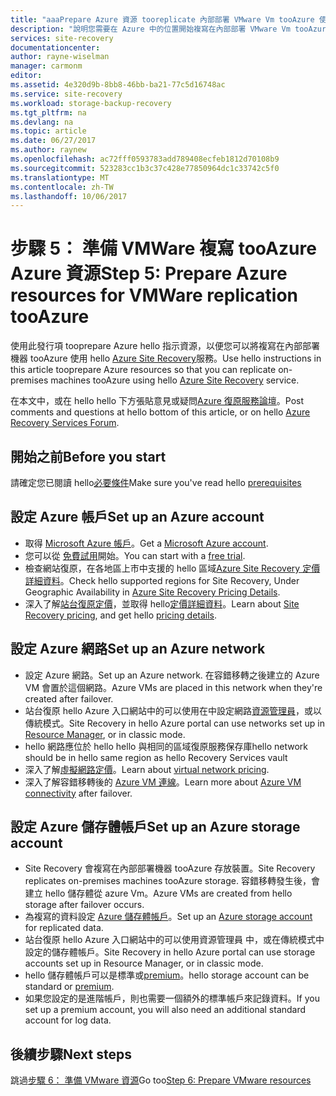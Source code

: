 ```yaml
---
title: "aaaPrepare Azure 資源 tooreplicate 內部部署 VMware Vm tooAzure 使用 Azure Site Recovery |Microsoft 文件"
description: "說明您需要在 Azure 中的位置開始複寫在內部部署 VMware Vm tooAzure 使用 Azure Site Recovery 之前"
services: site-recovery
documentationcenter: 
author: rayne-wiselman
manager: carmonm
editor: 
ms.assetid: 4e320d9b-8bb8-46bb-ba21-77c5d16748ac
ms.service: site-recovery
ms.workload: storage-backup-recovery
ms.tgt_pltfrm: na
ms.devlang: na
ms.topic: article
ms.date: 06/27/2017
ms.author: raynew
ms.openlocfilehash: ac72fff0593783add789408ecfeb1812d70108b9
ms.sourcegitcommit: 523283cc1b3c37c428e77850964dc1c33742c5f0
ms.translationtype: MT
ms.contentlocale: zh-TW
ms.lasthandoff: 10/06/2017
---
```

# <a name="step-5-prepare-azure-resources-for-vmware-replication-tooazure"></a><span data-ttu-id="d03e4-103">步驟 5： 準備 VMWare 複寫 tooAzure Azure 資源</span><span class="sxs-lookup"><span data-stu-id="d03e4-103">Step 5: Prepare Azure resources for VMWare replication tooAzure</span></span>


<span data-ttu-id="d03e4-104">使用此發行項 tooprepare Azure hello 指示資源，以便您可以將複寫在內部部署機器 tooAzure 使用 hello [Azure Site Recovery](site-recovery-overview.md)服務。</span><span class="sxs-lookup"><span data-stu-id="d03e4-104">Use hello instructions in this article tooprepare Azure resources so that you can replicate on-premises machines tooAzure using hello [Azure Site Recovery](site-recovery-overview.md) service.</span></span>

<span data-ttu-id="d03e4-105">在本文中，或在 hello hello 下方張貼意見或疑問[Azure 復原服務論壇](https://social.msdn.microsoft.com/forums/azure/home?forum=hypervrecovmgr)。</span><span class="sxs-lookup"><span data-stu-id="d03e4-105">Post comments and questions at hello bottom of this article, or on hello [Azure Recovery Services Forum](https://social.msdn.microsoft.com/forums/azure/home?forum=hypervrecovmgr).</span></span>

## <a name="before-you-start"></a><span data-ttu-id="d03e4-106">開始之前</span><span class="sxs-lookup"><span data-stu-id="d03e4-106">Before you start</span></span>

<span data-ttu-id="d03e4-107">請確定您已閱讀 hello[必要條件](vmware-walkthrough-prerequisites.md)</span><span class="sxs-lookup"><span data-stu-id="d03e4-107">Make sure you've read hello [prerequisites](vmware-walkthrough-prerequisites.md)</span></span>

## <a name="set-up-an-azure-account"></a><span data-ttu-id="d03e4-108">設定 Azure 帳戶</span><span class="sxs-lookup"><span data-stu-id="d03e4-108">Set up an Azure account</span></span>

- <span data-ttu-id="d03e4-109">取得 [Microsoft Azure 帳戶](http://azure.microsoft.com/)。</span><span class="sxs-lookup"><span data-stu-id="d03e4-109">Get a [Microsoft Azure account](http://azure.microsoft.com/).</span></span>
- <span data-ttu-id="d03e4-110">您可以從 [免費試用](https://azure.microsoft.com/pricing/free-trial/)開始。</span><span class="sxs-lookup"><span data-stu-id="d03e4-110">You can start with a [free trial](https://azure.microsoft.com/pricing/free-trial/).</span></span>
- <span data-ttu-id="d03e4-111">檢查網站復原，在各地區上市中支援的 hello 區域[Azure Site Recovery 定價詳細資料](https://azure.microsoft.com/pricing/details/site-recovery/)。</span><span class="sxs-lookup"><span data-stu-id="d03e4-111">Check hello supported regions for Site Recovery, Under Geographic Availability in [Azure Site Recovery Pricing Details](https://azure.microsoft.com/pricing/details/site-recovery/).</span></span>
- <span data-ttu-id="d03e4-112">深入了解[站台復原定價](site-recovery-faq.md#pricing)，並取得 hello[定價詳細資料](https://azure.microsoft.com/pricing/details/site-recovery/)。</span><span class="sxs-lookup"><span data-stu-id="d03e4-112">Learn about [Site Recovery pricing](site-recovery-faq.md#pricing), and get hello [pricing details](https://azure.microsoft.com/pricing/details/site-recovery/).</span></span>



## <a name="set-up-an-azure-network"></a><span data-ttu-id="d03e4-113">設定 Azure 網路</span><span class="sxs-lookup"><span data-stu-id="d03e4-113">Set up an Azure network</span></span>

- <span data-ttu-id="d03e4-114">設定 Azure 網路。</span><span class="sxs-lookup"><span data-stu-id="d03e4-114">Set up an Azure network.</span></span> <span data-ttu-id="d03e4-115">在容錯移轉之後建立的 Azure VM 會置於這個網路。</span><span class="sxs-lookup"><span data-stu-id="d03e4-115">Azure VMs are placed in this network when they're created after failover.</span></span>
- <span data-ttu-id="d03e4-116">站台復原 hello Azure 入口網站中的可以使用在中設定網路[資源管理員](../resource-manager-deployment-model.md)，或以傳統模式。</span><span class="sxs-lookup"><span data-stu-id="d03e4-116">Site Recovery in hello Azure portal can use networks set up in [Resource Manager](../resource-manager-deployment-model.md), or in classic mode.</span></span>
- <span data-ttu-id="d03e4-117">hello 網路應位於 hello hello 與相同的區域復原服務保存庫</span><span class="sxs-lookup"><span data-stu-id="d03e4-117">hello network should be in hello same region as hello Recovery Services vault</span></span>
- <span data-ttu-id="d03e4-118">深入了解[虛擬網路定價](https://azure.microsoft.com/pricing/details/virtual-network/)。</span><span class="sxs-lookup"><span data-stu-id="d03e4-118">Learn about [virtual network pricing](https://azure.microsoft.com/pricing/details/virtual-network/).</span></span>
- <span data-ttu-id="d03e4-119">深入了解容錯移轉後的 [Azure VM 連線](site-recovery-network-design.md)。</span><span class="sxs-lookup"><span data-stu-id="d03e4-119">Learn more about [Azure VM connectivity](site-recovery-network-design.md) after failover.</span></span>


## <a name="set-up-an-azure-storage-account"></a><span data-ttu-id="d03e4-120">設定 Azure 儲存體帳戶</span><span class="sxs-lookup"><span data-stu-id="d03e4-120">Set up an Azure storage account</span></span>

- <span data-ttu-id="d03e4-121">Site Recovery 會複寫在內部部署機器 tooAzure 存放裝置。</span><span class="sxs-lookup"><span data-stu-id="d03e4-121">Site Recovery replicates on-premises machines tooAzure storage.</span></span> <span data-ttu-id="d03e4-122">容錯移轉發生後，會建立 hello 儲存體從 azure Vm。</span><span class="sxs-lookup"><span data-stu-id="d03e4-122">Azure VMs are created from hello storage after failover occurs.</span></span>
- <span data-ttu-id="d03e4-123">為複寫的資料設定 [Azure 儲存體帳戶](../storage/common/storage-create-storage-account.md#create-a-storage-account)。</span><span class="sxs-lookup"><span data-stu-id="d03e4-123">Set up an [Azure storage account](../storage/common/storage-create-storage-account.md#create-a-storage-account) for replicated data.</span></span>
- <span data-ttu-id="d03e4-124">站台復原 hello Azure 入口網站中的可以使用資源管理員 中，或在傳統模式中設定的儲存體帳戶。</span><span class="sxs-lookup"><span data-stu-id="d03e4-124">Site Recovery in hello Azure portal can use storage accounts set up in Resource Manager, or in classic mode.</span></span>
- <span data-ttu-id="d03e4-125">hello 儲存體帳戶可以是標準或[premium](../storage/common/storage-premium-storage.md)。</span><span class="sxs-lookup"><span data-stu-id="d03e4-125">hello storage account can be standard or [premium](../storage/common/storage-premium-storage.md).</span></span>
- <span data-ttu-id="d03e4-126">如果您設定的是進階帳戶，則也需要一個額外的標準帳戶來記錄資料。</span><span class="sxs-lookup"><span data-stu-id="d03e4-126">If you set up a premium account, you will also need an additional standard account for log data.</span></span>


## <a name="next-steps"></a><span data-ttu-id="d03e4-127">後續步驟</span><span class="sxs-lookup"><span data-stu-id="d03e4-127">Next steps</span></span>

<span data-ttu-id="d03e4-128">跳過[步驟 6： 準備 VMware 資源](vmware-walkthrough-prepare-vmware.md)</span><span class="sxs-lookup"><span data-stu-id="d03e4-128">Go too[Step 6: Prepare VMware resources](vmware-walkthrough-prepare-vmware.md)</span></span>
